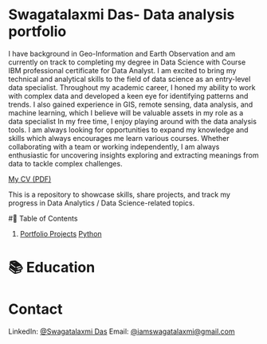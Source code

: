 # Swagatalaxmi Das-  Data analysis portfolio
I have background in Geo-Information and Earth Observation and am currently on track to completing my degree in Data Science with Course IBM professional certificate for Data Analyst. I am excited to bring my technical and analytical skills to the field of data science as an entry-level data specialist.
Throughout my academic career, I honed my ability to work with complex data and developed a keen eye for identifying patterns and trends. I also gained experience in GIS, remote sensing, data analysis, and machine learning, which I believe will be valuable assets in my role as a data specialist
In my free time, I enjoy playing around with the data analysis tools. I am always looking for opportunities to expand my knowledge and skills which always encourages me learn various courses. 
Whether collaborating with a team or working independently, I am always enthusiastic for uncovering insights exploring and extracting meanings from data to tackle complex challenges.


[My CV (PDF)](https://github.com/swagatalaxmi1998/Data-Analysis-Portfolio/blob/main/Swagatalaxmi%20Das%20CV.pdf)

This is a repository to showcase skills, share projects, and track my progress in Data Analytics / Data Science-related topics.

#📌 Table of Contents

1. [Portfolio Projects](#)
   [Python](#)

# 📚 Education

# Contact
LinkedIn: [@Swagatalaxmi Das](https://www.linkedin.com/in/swagatalaxmi-das-a072a0216)
Email: [@iamswagatalaxmi@gmail.com](mailto:iamswagatalaxmi@gmail.com)

